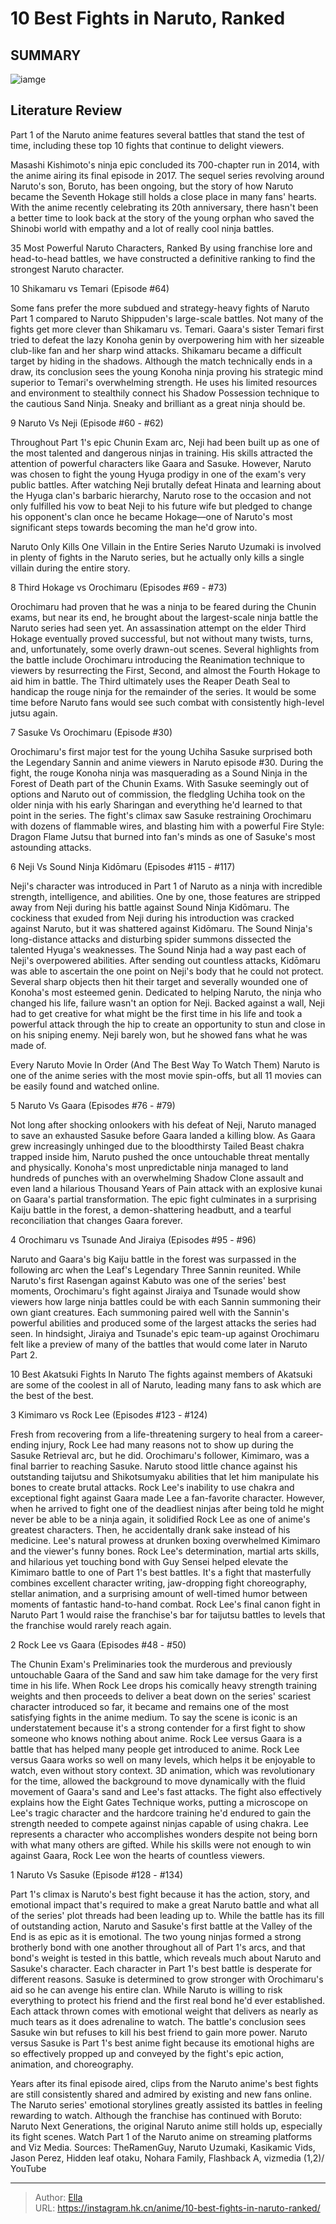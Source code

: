 # 10 Best Fights in Naruto, Ranked


## SUMMARY 

![iamge](https://static1.srcdn.com/wordpress/wp-content/uploads/2023/10/narutopt1fights.jpg)

## Literature Review

Part 1 of the Naruto anime features several battles that stand the test of time, including these top 10 fights that continue to delight viewers.





Masashi Kishimoto&#39;s ninja epic concluded its 700-chapter run in 2014, with the anime airing its final episode in 2017. The sequel series revolving around Naruto&#39;s son, Boruto, has been ongoing, but the story of how Naruto became the Seventh Hokage still holds a close place in many fans&#39; hearts. With the anime recently celebrating its 20th anniversary, there hasn&#39;t been a better time to look back at the story of the young orphan who saved the Shinobi world with empathy and a lot of really cool ninja battles.
            
 
 35 Most Powerful Naruto Characters, Ranked 
By using franchise lore and head-to-head battles, we have constructed a definitive ranking to find the strongest Naruto character.












 








 10  Shikamaru vs Temari (Episode #64) 


Some fans prefer the more subdued and strategy-heavy fights of Naruto Part 1 compared to Naruto Shippuden&#39;s large-scale battles. Not many of the fights get more clever than Shikamaru vs. Temari. Gaara&#39;s sister Temari first tried to defeat the lazy Konoha genin by overpowering him with her sizeable club-like fan and her sharp wind attacks. Shikamaru became a difficult target by hiding in the shadows. Although the match technically ends in a draw, its conclusion sees the young Konoha ninja proving his strategic mind superior to Temari&#39;s overwhelming strength. He uses his limited resources and environment to stealthily connect his Shadow Possession technique to the cautious Sand Ninja. Sneaky and brilliant as a great ninja should be.





 9  Naruto Vs Neji (Episode #60 - #62) 


Throughout Part 1&#39;s epic Chunin Exam arc, Neji had been built up as one of the most talented and dangerous ninjas in training. His skills attracted the attention of powerful characters like Gaara and Sasuke. However, Naruto was chosen to fight the young Hyuga prodigy in one of the exam&#39;s very public battles. After watching Neji brutally defeat Hinata and learning about the Hyuga clan&#39;s barbaric hierarchy, Naruto rose to the occasion and not only fulfilled his vow to beat Neji to his future wife but pledged to change his opponent&#39;s clan once he became Hokage—one of Naruto&#39;s most significant steps towards becoming the man he&#39;d grow into.
            
 
 Naruto Only Kills One Villain in the Entire Series 
Naruto Uzumaki is involved in plenty of fights in the Naruto series, but he actually only kills a single villain during the entire story.








 8  Third Hokage vs Orochimaru (Episodes #69 - #73) 


Orochimaru had proven that he was a ninja to be feared during the Chunin exams, but near its end, he brought about the largest-scale ninja battle the Naruto series had seen yet. An assassination attempt on the elder Third Hokage eventually proved successful, but not without many twists, turns, and, unfortunately, some overly drawn-out scenes. Several highlights from the battle include Orochimaru introducing the Reanimation technique to viewers by resurrecting the First, Second, and almost the Fourth Hokage to aid him in battle. The Third ultimately uses the Reaper Death Seal to handicap the rouge ninja for the remainder of the series. It would be some time before Naruto fans would see such combat with consistently high-level jutsu again.





 7  Sasuke Vs Orochimaru (Episode #30)  


Orochimaru&#39;s first major test for the young Uchiha Sasuke surprised both the Legendary Sannin and anime viewers in Naruto episode #30. During the fight, the rouge Konoha ninja was masquerading as a Sound Ninja in the Forest of Death part of the Chunin Exams. With Sasuke seemingly out of options and Naruto out of commission, the fledgling Uchiha took on the older ninja with his early Sharingan and everything he&#39;d learned to that point in the series. The fight&#39;s climax saw Sasuke restraining Orochimaru with dozens of flammable wires, and blasting him with a powerful Fire Style: Dragon Flame Jutsu that burned into fan&#39;s minds as one of Sasuke&#39;s most astounding attacks.





 6  Neji Vs Sound Ninja Kidōmaru (Episodes #115 - #117)  


Neji&#39;s character was introduced in Part 1 of Naruto as a ninja with incredible strength, intelligence, and abilities. One by one, those features are stripped away from Neji during his battle against Sound Ninja Kidōmaru. The cockiness that exuded from Neji during his introduction was cracked against Naruto, but it was shattered against Kidōmaru. The Sound Ninja&#39;s long-distance attacks and disturbing spider summons dissected the talented Hyuga&#39;s weaknesses.
The Sound Ninja had a way past each of Neji&#39;s overpowered abilities. After sending out countless attacks, Kidōmaru was able to ascertain the one point on Neji&#39;s body that he could not protect. Several sharp objects then hit their target and severally wounded one of Konoha&#39;s most esteemed genin. Dedicated to helping Naruto, the ninja who changed his life, failure wasn&#39;t an option for Neji. Backed against a wall, Neji had to get creative for what might be the first time in his life and took a powerful attack through the hip to create an opportunity to stun and close in on his sniping enemy. Neji barely won, but he showed fans what he was made of.
            
 
 Every Naruto Movie In Order (And The Best Way To Watch Them) 
Naruto is one of the anime series with the most movie spin-offs, but all 11 movies can be easily found and watched online.








 5  Naruto Vs Gaara (Episodes #76 - #79) 
        

Not long after shocking onlookers with his defeat of Neji, Naruto managed to save an exhausted Sasuke before Gaara landed a killing blow. As Gaara grew increasingly unhinged due to the bloodthirsty Tailed Beast chakra trapped inside him, Naruto pushed the once untouchable threat mentally and physically. Konoha&#39;s most unpredictable ninja managed to land hundreds of punches with an overwhelming Shadow Clone assault and even land a hilarious Thousand Years of Pain attack with an explosive kunai on Gaara&#39;s partial transformation. The epic fight culminates in a surprising Kaiju battle in the forest, a demon-shattering headbutt, and a tearful reconciliation that changes Gaara forever.





 4  Orochimaru vs Tsunade And Jiraiya (Episodes #95 - #96) 
        

Naruto and Gaara&#39;s big Kaiju battle in the forest was surpassed in the following arc when the Leaf&#39;s Legendary Three Sannin reunited. While Naruto&#39;s first Rasengan against Kabuto was one of the series&#39; best moments, Orochimaru&#39;s fight against Jiraiya and Tsunade would show viewers how large ninja battles could be with each Sannin summoning their own giant creatures. Each summoning paired well with the Sannin&#39;s powerful abilities and produced some of the largest attacks the series had seen. In hindsight, Jiraiya and Tsunade&#39;s epic team-up against Orochimaru felt like a preview of many of the battles that would come later in Naruto Part 2.
            
 
 10 Best Akatsuki Fights In Naruto 
The fights against members of Akatsuki are some of the coolest in all of Naruto, leading many fans to ask which are the best of the best.








 3  Kimimaro vs Rock Lee (Episodes #123 - #124) 


Fresh from recovering from a life-threatening surgery to heal from a career-ending injury, Rock Lee had many reasons not to show up during the Sasuke Retrieval arc, but he did. Orochimaru&#39;s follower, Kimimaro, was a final barrier to reaching Sasuke. Naruto stood little chance against his outstanding taijutsu and Shikotsumyaku abilities that let him manipulate his bones to create brutal attacks. Rock Lee&#39;s inability to use chakra and exceptional fight against Gaara made Lee a fan-favorite character. However, when he arrived to fight one of the deadliest ninjas after being told he might never be able to be a ninja again, it solidified Rock Lee as one of anime&#39;s greatest characters. Then, he accidentally drank sake instead of his medicine.
Lee&#39;s natural prowess at drunken boxing overwhelmed Kimimaro and the viewer&#39;s funny bones. Rock Lee&#39;s determination, martial arts skills, and hilarious yet touching bond with Guy Sensei helped elevate the Kimimaro battle to one of Part 1&#39;s best battles. It&#39;s a fight that masterfully combines excellent character writing, jaw-dropping fight choreography, stellar animation, and a surprising amount of well-timed humor between moments of fantastic hand-to-hand combat. Rock Lee&#39;s final canon fight in Naruto Part 1 would raise the franchise&#39;s bar for taijutsu battles to levels that the franchise would rarely reach again.





 2  Rock Lee vs Gaara (Episodes #48 - #50) 


The Chunin Exam&#39;s Preliminaries took the murderous and previously untouchable Gaara of the Sand and saw him take damage for the very first time in his life. When Rock Lee drops his comically heavy strength training weights and then proceeds to deliver a beat down on the series&#39; scariest character introduced so far, it became and remains one of the most satisfying fights in the anime medium. To say the scene is iconic is an understatement because it&#39;s a strong contender for a first fight to show someone who knows nothing about anime. Rock Lee versus Gaara is a battle that has helped many people get introduced to anime.
Rock Lee versus Gaara works so well on many levels, which helps it be enjoyable to watch, even without story context. 3D animation, which was revolutionary for the time, allowed the background to move dynamically with the fluid movement of Gaara&#39;s sand and Lee&#39;s fast attacks. The fight also effectively explains how the Eight Gates Technique works, putting a microscope on Lee&#39;s tragic character and the hardcore training he&#39;d endured to gain the strength needed to compete against ninjas capable of using chakra. Lee represents a character who accomplishes wonders despite not being born with what many others are gifted. While his skills were not enough to win against Gaara, Rock Lee won the hearts of countless viewers.





 1  Naruto Vs Sasuke (Episode #128 - #134) 


Part 1&#39;s climax is Naruto&#39;s best fight because it has the action, story, and emotional impact that&#39;s required to make a great Naruto battle and what all of the series&#39; plot threads had been leading up to. While the battle has its fill of outstanding action, Naruto and Sasuke&#39;s first battle at the Valley of the End is as epic as it is emotional. The two young ninjas formed a strong brotherly bond with one another throughout all of Part 1&#39;s arcs, and that bond&#39;s weight is tested in this battle, which reveals much about Naruto and Sasuke&#39;s character.
Each character in Part 1&#39;s best battle is desperate for different reasons. Sasuke is determined to grow stronger with Orochimaru&#39;s aid so he can avenge his entire clan. While Naruto is willing to risk everything to protect his friend and the first real bond he&#39;d ever established. Each attack thrown comes with emotional weight that delivers as nearly as much tears as it does adrenaline to watch. The battle&#39;s conclusion sees Sasuke win but refuses to kill his best friend to gain more power. Naruto versus Sasuke is Part 1&#39;s best anime fight because its emotional highs are so effectively propped up and conveyed by the fight&#39;s epic action, animation, and choreography.


Years after its final episode aired, clips from the Naruto anime&#39;s best fights are still consistently shared and admired by existing and new fans online. The Naruto series&#39; emotional storylines greatly assisted its battles in feeling rewarding to watch. Although the franchise has continued with Boruto: Naruto Next Generations, the original Naruto anime still holds up, especially its fight scenes.
Watch Part 1 of the Naruto anime on streaming platforms and Viz Media.
Sources: TheRamenGuy, Naruto Uzumaki, Kasikamic Vids, Jason Perez, Hidden leaf otaku, Nohara Family, Flashback A, vizmedia (1,2)/ YouTube

---

> Author: [Ella](https://instagram.hk.cn/)  
> URL: https://instagram.hk.cn/anime/10-best-fights-in-naruto-ranked/  

